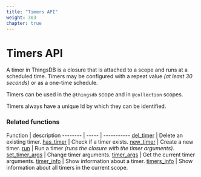 ```yaml
---
title: "Timers API"
weight: 303
chapter: true
---
```


# Timers API

A timer in ThingsDB is a closure that is attached to a scope and runs at a scheduled time. Timers may be configured with a repeat value *(at least 30 seconds)* or as a one-time schedule.

Timers can be used in the `@thingsdb` scope and in `@collection` scopes.

Timers always have a unique Id by which they can be identified.


### Related functions

Function | description
-------- | ----- | -----------
[del_timer](./del_timer) | Delete an existing timer.
[has_timer](./has_timer) | Check if a timer exists.
[new_timer](./new_timer) | Create a new timer.
[run](./run) | Run a timer *(runs the closure with the timer arguments)*.
[set_timer_args](./set_timer_args) | Change timer arguments.
[timer_args](./timer_args) | Get the current timer arguments.
[timer_info](./timer_info) | Show information about a timer.
[timers_info](./timers_info) | Show information about all timers in the current scope.
